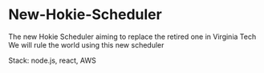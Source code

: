 # New-Hokie-Scheduler
The new Hokie Scheduler aiming to replace the retired one in Virginia Tech
We will rule the world using this new scheduler

Stack: node.js, react, AWS